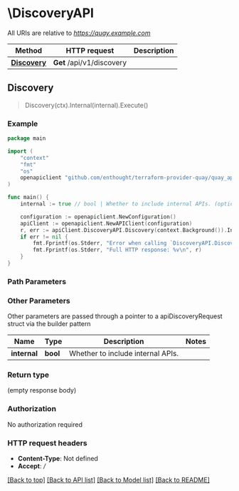 # \DiscoveryAPI

All URIs are relative to *https://quay.example.com*

Method | HTTP request | Description
------------- | ------------- | -------------
[**Discovery**](DiscoveryAPI.md#Discovery) | **Get** /api/v1/discovery | 



## Discovery

> Discovery(ctx).Internal(internal).Execute()





### Example

```go
package main

import (
	"context"
	"fmt"
	"os"
	openapiclient "github.com/enthought/terraform-provider-quay/quay_api"
)

func main() {
	internal := true // bool | Whether to include internal APIs. (optional)

	configuration := openapiclient.NewConfiguration()
	apiClient := openapiclient.NewAPIClient(configuration)
	r, err := apiClient.DiscoveryAPI.Discovery(context.Background()).Internal(internal).Execute()
	if err != nil {
		fmt.Fprintf(os.Stderr, "Error when calling `DiscoveryAPI.Discovery``: %v\n", err)
		fmt.Fprintf(os.Stderr, "Full HTTP response: %v\n", r)
	}
}
```

### Path Parameters



### Other Parameters

Other parameters are passed through a pointer to a apiDiscoveryRequest struct via the builder pattern


Name | Type | Description  | Notes
------------- | ------------- | ------------- | -------------
 **internal** | **bool** | Whether to include internal APIs. | 

### Return type

 (empty response body)

### Authorization

No authorization required

### HTTP request headers

- **Content-Type**: Not defined
- **Accept**: */*

[[Back to top]](#) [[Back to API list]](../README.md#documentation-for-api-endpoints)
[[Back to Model list]](../README.md#documentation-for-models)
[[Back to README]](../README.md)

